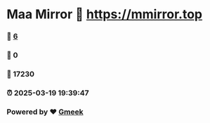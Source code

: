 # Maa Mirror :link: https://mmirror.top 
### :page_facing_up: [6](https://mmirror.top/tag.html) 
### :speech_balloon: 0 
### :hibiscus: 17230 
### :alarm_clock: 2025-03-19 19:39:47 
### Powered by :heart: [Gmeek](https://github.com/Meekdai/Gmeek)
